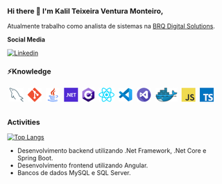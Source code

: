 ### Hi there 👋 I'm Kalil Teixeira Ventura Monteiro,

Atualmente trabalho como analista de sistemas na [BRQ Digital Solutions](http://www.brq.com/).

**Social Media**

[![Linkedin](https://img.shields.io/badge/-LinkedIn-blue?style=for-the-badge&logo=Linkedin&logoColor=white&link=https://www.linkedin.com/in/kalilventura/)](https://www.linkedin.com/in/kalilventura/)

### ⚡**Knowledge**

<a href="https://www.mysql.com/" title="MySQL">
<img align="left" src="images/mysql.png" style="padding: 1%" /></a>

<a href="https://git-scm.com/" title="Git">
<img align="left" src="images/git.png" style="padding: 1%" /></a>

<a href="https://www.oracle.com/java/technologies/" title="Java">
<img align="left" src="images/java.png" style="padding: 1%" /></a>

<a href="https://dotnet.microsoft.com/" title="dotNet">
<img align="left" src="images/dotnet.png" style="padding: 1%" /></a>

<a href="http://csharp.net/" title="C#">
<img align="left" src="images/csharp.png" style="padding: 1%" /></a>

<a href="https://reactjs.org/" title="React">
<img align="left" src="images/react.png" style="padding: 1%" /></a>

<a href="https://code.visualstudio.com/" title="Visual Studio Code"><img align="left" src="images/vscode.png" style="padding: 1%" /></a>

<a href="https://visualstudio.microsoft.com/" title="Visual Studio"><img align="left" src="images/visual-studio.png" style="padding: 1%" /></a>

<a href="https://www.docker.com/" title="Docker">
<img align="left" src="images/docker.png" style="padding: 1%" /></a>

<a href="https://developer.mozilla.org/en-US/docs/Learn/JavaScript" title="JavaScript">
<img align="left" src="images/javascript.png" style="padding: 1%" /></a>

<a href="https://www.typescriptlang.org/" title="TypeScript">
<img align="left" src="images/typescript.png" style="padding: 1%" /></a>

<br />
<br />
<br />

### **Activities**

[![Top Langs](https://github-readme-stats.vercel.app/api/top-langs/?username=kalilventura&layout=compact&theme=radical)](https://github.com/anuraghazra/github-readme-stats)

- Desenvolvimento backend utilizando .Net Framework, .Net Core e Spring Boot.
- Desenvolvimento frontend utilizando Angular.
- Bancos de dados MySQL e SQL Server.
